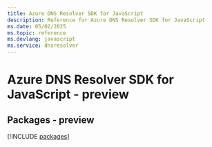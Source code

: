 ```yaml
---
title: Azure DNS Resolver SDK for JavaScript
description: Reference for Azure DNS Resolver SDK for JavaScript
ms.date: 05/02/2025
ms.topic: reference
ms.devlang: javascript
ms.service: dnsresolver
---
```

# Azure DNS Resolver SDK for JavaScript - preview
## Packages - preview
[!INCLUDE [packages](dns-resolver-index.md)]